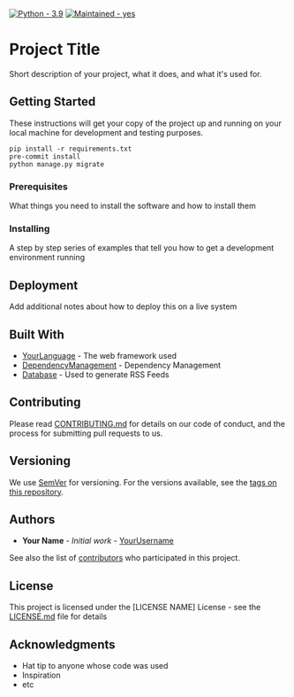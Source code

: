 [![Python - 3.9](https://img.shields.io/badge/Python-3.9-blue)](https://www.python.org/downloads/release/python-390/ "Python 3.9")
[![Maintained - yes](https://img.shields.io/badge/Maintained-Yes-green)](https://github.com/0xbow-io/asp-admin-dashboard "The Repository is well Maintained.")


# Project Title

Short description of your project, what it does, and what it's used for.

## Getting Started

These instructions will get your copy of the project up and running on your local machine for development and testing purposes.
```
pip install -r requirements.txt
pre-commit install
python manage.py migrate
```

### Prerequisites

What things you need to install the software and how to install them

### Installing

A step by step series of examples that tell you how to get a development environment running

## Deployment

Add additional notes about how to deploy this on a live system

## Built With

* [YourLanguage](http://yourlanguagehomepage.com) - The web framework used
* [DependencyManagement](https://dependencymanagement.com/) - Dependency Management
* [Database](https://database.com) - Used to generate RSS Feeds

## Contributing

Please read [CONTRIBUTING.md](CONTRIBUTING.md) for details on our code of conduct, and the process for submitting pull requests to us.

## Versioning

We use [SemVer](http://semver.org/) for versioning. For the versions available, see the [tags on this repository](https://github.com/your/project/tags).

## Authors

* **Your Name** - *Initial work* - [YourUsername](https://github.com/YourUsername)

See also the list of [contributors](https://github.com/your/project/contributors) who participated in this project.

## License

This project is licensed under the [LICENSE NAME] License - see the [LICENSE.md](LICENSE.md) file for details

## Acknowledgments

* Hat tip to anyone whose code was used
* Inspiration
* etc

